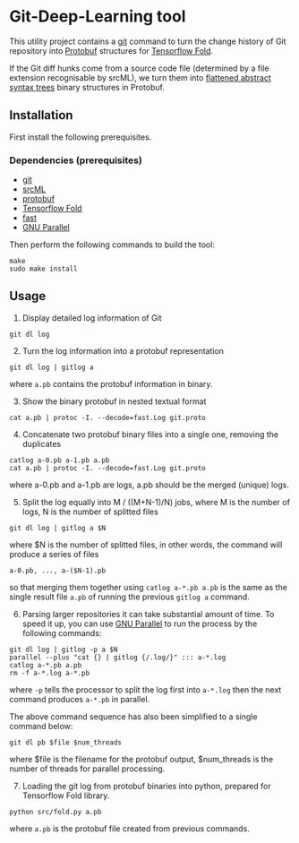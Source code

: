 # Git-Deep-Learning tool 

This utility project contains a [git](https://github.com/git/git) command to
turn the change history of Git repository into
[Protobuf](https://github.com/google/protobuf) structures for [Tensorflow
Fold](https://github.com/tensorflow/fold). 

If the Git diff hunks come from a source code file (determined by a file
extension recognisable by srcML), we turn them into [flattened abstract
syntax trees](https://github.com/yijunyu/fast) binary structures in Protobuf.

## Installation

First install the following prerequisites.

### Dependencies (prerequisites)
* [git](https://github.com/git/git)
* [srcML](http://www.srcml.org)
* [protobuf](https://github.com/google/protobuf)
* [Tensorflow Fold](https://github.com/tensorflow/fold)
* [fast](https://github.com/yijunyu/fast)
* [GNU Parallel](https://www.gnu.org/software/parallel)

Then perform the following commands to build the tool:
```
make
sudo make install
```

## Usage

1. Display detailed log information of Git
```
git dl log
```

2. Turn the log information into a protobuf representation
```
git dl log | gitlog a
```
where `a.pb` contains the protobuf information in binary.

3. Show the binary protobuf in nested textual format
```
cat a.pb | protoc -I. --decode=fast.Log git.proto
```

4. Concatenate two protobuf binary files into a single one, removing the duplicates
```
catlog a-0.pb a-1.pb a.pb
cat a.pb | protoc -I. --decode=fast.Log git.proto
```
where a-0.pb and a-1.pb are logs, a.pb should be the merged (unique) logs.

5. Split the log equally into M / ((M+N-1)/N) jobs, where M is the number of logs, N is the number of splitted files
```
git dl log | gitlog a $N
```
where $N is the number of splitted files, in other words, the command will produce a series of files
```
a-0.pb, ..., a-($N-1).pb
```
so that merging them together using `catlog a-*.pb a.pb` is the same as the single result file `a.pb` of 
running the previous ```gitlog a``` command.

6. Parsing larger repositories it can take substantial amount of time. 
To speed it up, you can use [GNU Parallel](https://www.gnu.org/software/parallel) to run the process by the following commands:

```
git dl log | gitlog -p a $N
parallel --plus "cat {} | gitlog {/.log/}" ::: a-*.log
catlog a-*.pb a.pb
rm -f a-*.log a-*.pb
```
where `-p` tells the processor to split the log first into `a-*.log` then the next command produces `a-*.pb` in parallel.

The above command sequence has also been simplified to a single command below:
```
git dl pb $file $num_threads
```
where $file is the filename for the protobuf output, $num_threads is the number of threads for parallel processing.

7. Loading the git log from protobuf binaries into python, prepared for Tensorflow Fold library.
```
python src/fold.py a.pb
```
where `a.pb` is the protobuf file created from previous commands.


